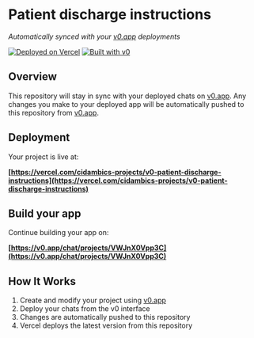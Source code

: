 # Patient discharge instructions

*Automatically synced with your [v0.app](https://v0.app) deployments*

[![Deployed on Vercel](https://img.shields.io/badge/Deployed%20on-Vercel-black?style=for-the-badge&logo=vercel)](https://vercel.com/cidambics-projects/v0-patient-discharge-instructions)
[![Built with v0](https://img.shields.io/badge/Built%20with-v0.app-black?style=for-the-badge)](https://v0.app/chat/projects/VWJnX0Vpp3C)

## Overview

This repository will stay in sync with your deployed chats on [v0.app](https://v0.app).
Any changes you make to your deployed app will be automatically pushed to this repository from [v0.app](https://v0.app).

## Deployment

Your project is live at:

**[https://vercel.com/cidambics-projects/v0-patient-discharge-instructions](https://vercel.com/cidambics-projects/v0-patient-discharge-instructions)**

## Build your app

Continue building your app on:

**[https://v0.app/chat/projects/VWJnX0Vpp3C](https://v0.app/chat/projects/VWJnX0Vpp3C)**

## How It Works

1. Create and modify your project using [v0.app](https://v0.app)
2. Deploy your chats from the v0 interface
3. Changes are automatically pushed to this repository
4. Vercel deploys the latest version from this repository
